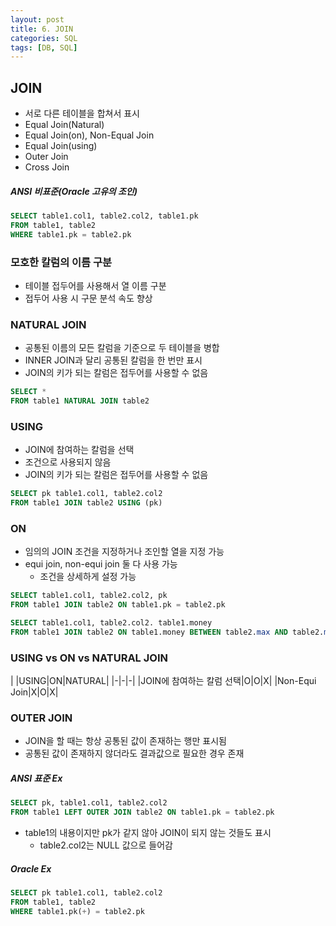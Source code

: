 ```yaml
---
layout: post
title: 6. JOIN
categories: SQL
tags: [DB, SQL]
---
```


## JOIN
- 서로 다른 테이블을 합쳐서 표시
- Equal Join(Natural)
- Equal Join(on), Non-Equal Join
- Equal Join(using)
- Outer Join
- Cross Join
##### ANSI 비표준(Oracle 고유의 조인)
```sql
SELECT table1.col1, table2.col2, table1.pk
FROM table1, table2
WHERE table1.pk = table2.pk
```

### 모호한 칼럼의 이름 구분
- 테이블 접두어를 사용해서 열 이름 구분
- 접두어 사용 시 구문 분석 속도 향상

### NATURAL JOIN
- 공통된 이름의 모든 칼럼을 기준으로 두 테이블을 병합
- INNER JOIN과 달리 공통된 칼럼을 한 번만 표시
- JOIN의 키가 되는 칼럼은 접두어를 사용할 수 없음

```sql
SELECT *
FROM table1 NATURAL JOIN table2
```

### USING
- JOIN에 참여하는 칼럼을 선택
- 조건으로 사용되지 않음
- JOIN의 키가 되는 칼럼은 접두어를 사용할 수 없음

```sql
SELECT pk table1.col1, table2.col2
FROM table1 JOIN table2 USING (pk)
```

### ON
- 임의의 JOIN 조건을 지정하거나 조인할 열을 지정 가능
- equi join, non-equi join 둘 다 사용 가능
  - 조건을 상세하게 설정 가능

```sql
SELECT table1.col1, table2.col2, pk
FROM table1 JOIN table2 ON table1.pk = table2.pk
```

```sql
SELECT table1.col1, table2.col2. table1.money
FROM table1 JOIN table2 ON table1.money BETWEEN table2.max AND table2.min
```

### USING vs ON vs NATURAL JOIN

| |USING|ON|NATURAL|
|-|-|-|
|JOIN에 참여하는 칼럼 선택|O|O|X|
|Non-Equi Join|X|O|X|

### OUTER JOIN
- JOIN을 할 때는 항상 공통된 값이 존재하는 행만 표시됨
- 공통된 값이 존재하지 않더라도 결과값으로 필요한 경우 존재

##### ANSI 표준 Ex
```sql
SELECT pk, table1.col1, table2.col2
FROM table1 LEFT OUTER JOIN table2 ON table1.pk = table2.pk
```
- table1의 내용이지만 pk가 같지 않아 JOIN이 되지 않는 것들도 표시
  - table2.col2는 NULL 값으로 들어감

##### Oracle Ex
```sql
SELECT pk table1.col1, table2.col2
FROM table1, table2
WHERE table1.pk(+) = table2.pk
```